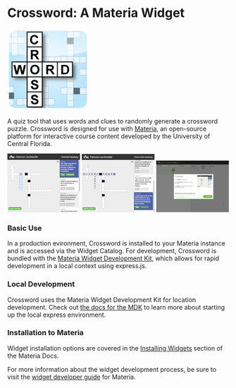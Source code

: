 
# Crossword: A Materia Widget

![Crossword Logo](src/_icons/icon-92@2x.png)

A quiz tool that uses words and clues to randomly generate a crossword puzzle. Crossword is designed for use with [Materia](https://github.com/ucfopen/Materia), an open-source platform for interactive course content developed by the University of Central Florida.

![Crossword Player](src/_screen-shots/1-thumb.png) ![Crossword Player - Populated](src/_screen-shots/2-thumb.png) ![Crossword Creator](src/_screen-shots/3-thumb.png)

### Basic Use

In a production evironment, Crossword is installed to your Materia instance and is accessed via the Widget Catalog. For development, Crossword is bundled with the [Materia Widget Development Kit](https://github.com/ucfopen/Materia-Widget-Dev-Kit), which allows for rapid development in a local context using express.js.

### Local Development

Crossword uses the Materia Widget Development Kit for location development. Check out [the docs for the MDK](https://ucfopen.github.io/Materia-Docs/develop/materia-widget-development-kit.html) to learn more about starting up the local express environment.

### Installation to Materia

Widget installation options are covered in the [Installing Widgets](https://ucfopen.github.io/Materia-Docs/admin/installing-widgets.html) section of the Materia Docs.

For more information about the widget development process, be sure to visit the [widget developer guide](https://ucfopen.github.io/Materia-Docs/develop/widget-developer-guide.html) for Materia.
